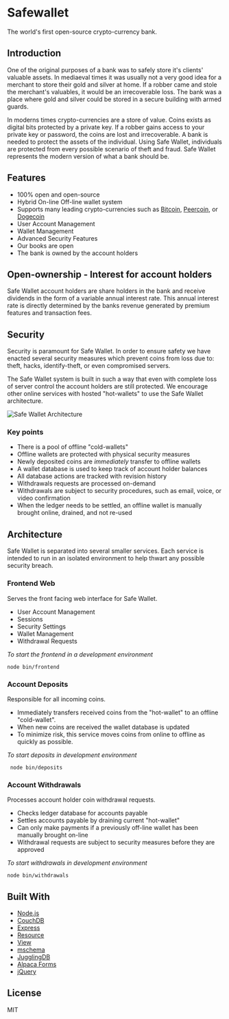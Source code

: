 # Safewallet

The world's first open-source crypto-currency bank.

## Introduction

One of the original purposes of a bank was to safely store it's clients' valuable assets. In mediaeval times it was usually not a very good idea for a merchant to store their gold and silver at home. If a robber came and stole the merchant's valuables, it would be an irrecoverable loss. The bank was a place where gold and silver could be stored in a secure building with armed guards.

In moderns times crypto-currencies are a store of value. Coins exists as digital bits protected by a private key. If a robber gains access to your private key or password, the coins are lost and irrecoverable. A bank is needed to protect the assets of the individual. Using Safe Wallet, individuals are protected from every possible scenario of theft and fraud. Safe Wallet represents the modern version of what a bank should be.

## Features

 - 100% open and open-source
 - Hybrid On-line Off-line wallet system
 - Supports many leading crypto-currencies such as [Bitcoin](http://bitcoin.org), [Peercoin](http://peercoin.net/), or [Dogecoin](http://dogecoin.com/)
 - User Account Management
 - Wallet Management
 - Advanced Security Features
 - Our books are open
 - The bank is owned by the account holders

## Open-ownership - Interest for account holders

Safe Wallet account holders are share holders in the bank and receive dividends in the form of a variable annual interest rate. This annual interest rate is directly determined by the banks revenue generated by premium features and transaction fees.

## Security

Security is paramount for Safe Wallet. In order to ensure safety we have enacted several security measures which prevent coins from loss due to: theft, hacks, identify-theft, or even compromised servers.

The Safe Wallet system is built in such a way that even with complete loss of server control the account holders are still protected. We encourage other online services with hosted "hot-wallets" to use the Safe Wallet architecture.

<img src="https://github.com/bigcompany/safewallet/raw/master/docs/safewallet-architecture.png" title="Safe Wallet Architecture"/>

### Key points

 - There is a pool of offline "cold-wallets"
 - Offline wallets are protected with physical security measures
 - Newly deposited coins are *immediately* transfer to offline wallets
 - A wallet database is used to keep track of account holder balances
 - All database actions are tracked with revision history
 - Withdrawals requests are processed on-demand
 - Withdrawals are subject to security procedures, such as email, voice, or video confirmation
 - When the ledger needs to be settled, an offline wallet is manually brought online, drained, and not re-used


## Architecture

Safe Wallet is separated into several smaller services. Each service is intended to run in an isolated environment to help thwart any possible security breach.

### Frontend Web

Serves the front facing web interface for Safe Wallet.

 - User Account Management
 - Sessions
 - Security Settings
 - Wallet Management
 - Withdrawal Requests
 
*To start the frontend in a development environment* 

    node bin/frontend

### Account Deposits

Responsible for all incoming coins. 

 - Immediately transfers received coins from the "hot-wallet" to an offline "cold-wallet".
 - When new coins are received the wallet database is updated
 - To minimize risk, this service moves coins from online to offline as quickly as possible.

*To start deposits in development environment* 

     node bin/deposits

### Account Withdrawals

Processes account holder coin withdrawal requests.

 - Checks ledger database for accounts payable
 - Settles accounts payable by draining current "hot-wallet"
 - Can only make payments if a previously off-line wallet has been manually brought on-line
 - Withdrawal requests are subject to security measures before they are approved
 
*To start withdrawals in development environment* 

    node bin/withdrawals

## Built With

 - [Node.js](http://nodejs.org)
 - [CouchDB](http://couchdb.org)
 - [Express](http://expressjs.com)
 - [Resource](http://github.com/bigcompany/resource)
 - [View](http://github.com/bigcompany/view)
 - [mschema](http://mschema.org)
 - [JugglingDB](http://jugglingdb.co/)
 - [Alpaca Forms](http://www.alpacajs.org/)
 - [jQuery](http://jquery.com)

## License

MIT
